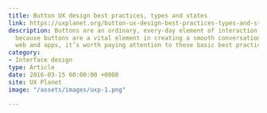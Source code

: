 ```yaml
---
title: Button UX design best practices, types and states
link: https://uxplanet.org/button-ux-design-best-practices-types-and-states-647cf4ae0fc6"
description: Buttons are an ordinary, every-day element of interaction design. Despite this,
  because buttons are a vital element in creating a smooth conversational flow in
  web and apps, it’s worth paying attention to these basic best practices for buttons.
category:
- Interface design
type: Article
date: 2016-03-15 00:00:00 +0000
site: UX Planet
image: "/assets/images/uxp-1.png"

---
```

